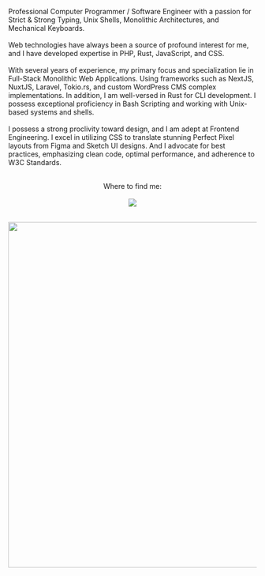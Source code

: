 <p align="left">
    Professional Computer Programmer / Software Engineer with a passion for Strict & Strong Typing, Unix Shells, Monolithic Architectures, and Mechanical Keyboards.
    <br><br>
    Web technologies have always been a source of profound interest for me, and I have developed expertise in PHP, Rust, JavaScript, and CSS.
    <br><br>
    With several years of experience, my primary focus and specialization lie in Full-Stack Monolithic Web Applications. Using frameworks such as NextJS, NuxtJS, Laravel, Tokio.rs, and custom WordPress CMS complex implementations. In addition, I am well-versed in Rust for CLI development. I possess exceptional proficiency in Bash Scripting and working with Unix-based systems and shells.
    <br><br>
    I possess a strong proclivity toward design, and I am adept at Frontend Engineering. I excel in utilizing CSS to translate stunning Perfect Pixel layouts from Figma and Sketch UI designs. And I advocate for best practices, emphasizing clean code, optimal performance, and adherence to W3C Standards.
    <br><br>
</p>

<p align="center">
    Where to find me:
    <br><br>
    <a href="https://rocha.codes" target="_blank" rel="noopener">
        <img src="https://img.shields.io/badge/contact%20-f9b845.svg?&style=for-the-badge&logo=dev.to&logoColor=white"/>
    </a>
</p>

<p align="center">
    <br>
    <img src="https://github-readme-streak-stats.herokuapp.com?user=Esteban-Rocha&theme=shades-of-purple&hide_border=true&date_format=j%20M%5B%20Y%5D&fire=FF8C03" width="700">
</p>
